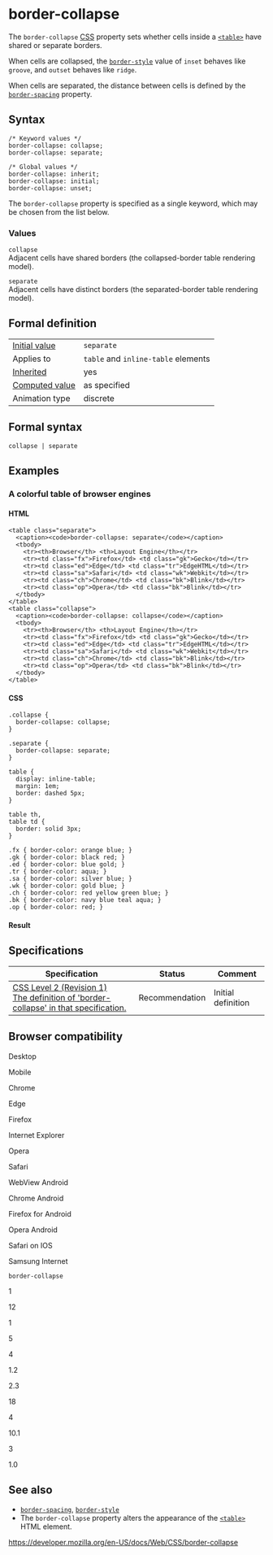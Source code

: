 # border-collapse

The `border-collapse` [CSS](https://developer.mozilla.org/en-US/docs/Web/CSS) property sets whether cells inside a [`<table>`](https://developer.mozilla.org/en-US/docs/Web/HTML/Element/table) have shared or separate borders.

When cells are collapsed, the [`border-style`](border-style) value of `inset` behaves like `groove`, and `outset` behaves like `ridge`.

When cells are separated, the distance between cells is defined by the [`border-spacing`](border-spacing) property.

## Syntax

    /* Keyword values */
    border-collapse: collapse;
    border-collapse: separate;

    /* Global values */
    border-collapse: inherit;
    border-collapse: initial;
    border-collapse: unset;

The `border-collapse` property is specified as a single keyword, which may be chosen from the list below.

### Values

`collapse`  
Adjacent cells have shared borders (the collapsed-border table rendering model).

`separate`  
Adjacent cells have distinct borders (the separated-border table rendering model).

## Formal definition

<table><tbody><tr class="odd"><td><a href="initial_value">Initial value</a></td><td><code>separate</code></td></tr><tr class="even"><td>Applies to</td><td><code>table</code> and <code>inline-table</code> elements</td></tr><tr class="odd"><td><a href="inheritance">Inherited</a></td><td>yes</td></tr><tr class="even"><td><a href="computed_value">Computed value</a></td><td>as specified</td></tr><tr class="odd"><td>Animation type</td><td>discrete</td></tr></tbody></table>

## Formal syntax

    collapse | separate

## Examples

### A colorful table of browser engines

#### HTML

    <table class="separate">
      <caption><code>border-collapse: separate</code></caption>
      <tbody>
        <tr><th>Browser</th> <th>Layout Engine</th></tr>
        <tr><td class="fx">Firefox</td> <td class="gk">Gecko</td></tr>
        <tr><td class="ed">Edge</td> <td class="tr">EdgeHTML</td></tr>
        <tr><td class="sa">Safari</td> <td class="wk">Webkit</td></tr>
        <tr><td class="ch">Chrome</td> <td class="bk">Blink</td></tr>
        <tr><td class="op">Opera</td> <td class="bk">Blink</td></tr>
      </tbody>
    </table>
    <table class="collapse">
      <caption><code>border-collapse: collapse</code></caption>
      <tbody>
        <tr><th>Browser</th> <th>Layout Engine</th></tr>
        <tr><td class="fx">Firefox</td> <td class="gk">Gecko</td></tr>
        <tr><td class="ed">Edge</td> <td class="tr">EdgeHTML</td></tr>
        <tr><td class="sa">Safari</td> <td class="wk">Webkit</td></tr>
        <tr><td class="ch">Chrome</td> <td class="bk">Blink</td></tr>
        <tr><td class="op">Opera</td> <td class="bk">Blink</td></tr>
      </tbody>
    </table>

#### CSS

    .collapse {
      border-collapse: collapse;
    }

    .separate {
      border-collapse: separate;
    }

    table {
      display: inline-table;
      margin: 1em;
      border: dashed 5px;
    }

    table th,
    table td {
      border: solid 3px;
    }

    .fx { border-color: orange blue; }
    .gk { border-color: black red; }
    .ed { border-color: blue gold; }
    .tr { border-color: aqua; }
    .sa { border-color: silver blue; }
    .wk { border-color: gold blue; }
    .ch { border-color: red yellow green blue; }
    .bk { border-color: navy blue teal aqua; }
    .op { border-color: red; }

#### Result

## Specifications

<table><thead><tr class="header"><th>Specification</th><th>Status</th><th>Comment</th></tr></thead><tbody><tr class="odd"><td><a href="https://www.w3.org/TR/CSS2/tables.html#borders">CSS Level 2 (Revision 1)<br />
<span class="small">The definition of 'border-collapse' in that specification.</span></a></td><td><span class="spec-rec">Recommendation</span></td><td>Initial definition</td></tr></tbody></table>

## Browser compatibility

Desktop

Mobile

Chrome

Edge

Firefox

Internet Explorer

Opera

Safari

WebView Android

Chrome Android

Firefox for Android

Opera Android

Safari on IOS

Samsung Internet

`border-collapse`

1

12

1

5

4

1.2

2.3

18

4

10.1

3

1.0

## See also

- [`border-spacing`](border-spacing), [`border-style`](border-style)
- The `border-collapse` property alters the appearance of the [`<table>`](https://developer.mozilla.org/en-US/docs/Web/HTML/Element/table) HTML element.

<a href="https://developer.mozilla.org/en-US/docs/Web/CSS/border-collapse" class="_attribution-link">https://developer.mozilla.org/en-US/docs/Web/CSS/border-collapse</a>
